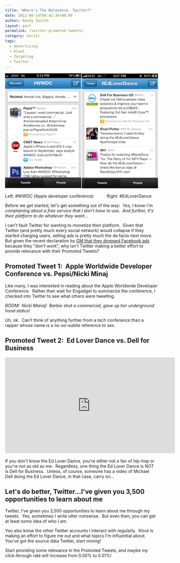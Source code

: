 ```yaml
---
title: "Where's The Relevance, Twitter?"
date: 2012-06-14T08:42:36+00:00
author: Randy Zwitch
layout: post
permalink: /twitter-promoted-tweets/
category: Social
tags:
  - Advertising
  - Klout
  - Targeting
  - Twitter
---
```

![twitter-promoted-tweets-spam](/wp-content/uploads/2012/06/twitter-promoted-tweets-spam.png)

<p class="wp-caption-text">
Left: #WWDC (Apple developer conference)           Right: #EdLoverDance
</p>

Before we get started, let's get something out of the way:  _Yes, I know I'm complaining about a free service that I don't have to use.  And further, it's their platform to do whatever they want..._

I can't fault Twitter for wanting to monetize their platform.  Given that Twitter (and pretty much every social network) would collapse if they started charging users, selling ads is pretty much the de facto next move.  But given the recent declaration by <a title="GM drops Facebook ads" href="http://thenextweb.com/facebook/2012/05/15/gm-to-drop-facebook-advertising-citing-poor-results/" target="_blank">GM that they dropped Facebook ads</a> because they "don't work", why isn't Twitter making a better effort to provide relevance with their Promoted Tweets?

## Promoted Tweet 1:  Apple Worldwide Developer Conference vs. Pepsi/Nicki Minaj

Like many, I was interested in reading about the Apple Worldwide Developer Conference.  Rather than wait for Engadget to summarize the conference, I checked into Twitter to see what others were tweeting.

_BOOM!  Nicki Manaj!  Barbie shot a commercial, gave up her underground hood status!_

Uh, ok.  Can't think of anything further from a tech conference than a rapper whose name is a no-so-subtle reference to sex.

## Promoted Tweet 2:  Ed Lover Dance vs. Dell for Business

<iframe width="560" height="315" src="https://www.youtube.com/embed/99lwNnrUNs8" frameborder="0" allowfullscreen></iframe>

If you don't know the Ed Lover Dance, you're either not a fan of hip-hop or you're not as old as me.  Regardless, one thing the Ed Lover Dance is NOT is Dell for Business.  Unless, of course, someone has a video of Michael Dell doing the Ed Lover Dance, in that case, carry on...

## Let's do better, Twitter...I've given you 3,500 opportunities to learn about me

Twitter, I've given you 3,500 opportunities to learn about me through my tweets.  Yes, sometimes I write utter nonsense.  But even then, you can get at least some idea of who I am.

You also know the other Twitter accounts I interact with regularly.  Klout is making an effort to figure me out and what topics I'm influential about.  You've got the source data Twitter, start mining!

Start providing some relevance in the Promoted Tweets, and maybe my click-through rate will increase from 0.00% to 0.01%!

